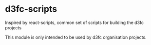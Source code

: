 # d3fc-scripts

Inspired by react-scripts, common set of scripts for building the d3fc projects

This module is only intended to be used by d3fc organisation projects.
